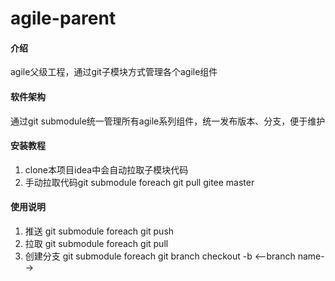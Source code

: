 # agile-parent

#### 介绍
agile父级工程，通过git子模块方式管理各个agile组件

#### 软件架构
通过git submodule统一管理所有agile系列组件，统一发布版本、分支，便于维护


#### 安装教程

1.  clone本项目idea中会自动拉取子模块代码
2.  手动拉取代码git submodule foreach git pull gitee master

#### 使用说明

1.  推送 git submodule foreach git push
2.  拉取 git submodule foreach git pull
3.  创建分支 git submodule foreach git branch checkout -b <--branch name-->

